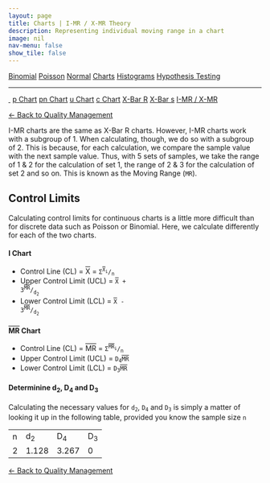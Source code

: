 ```yaml
---
layout: page
title: Charts | I-MR / X-MR Theory
description: Representing individual moving range in a chart
image: nil
nav-menu: false
show_tile: false
---
```


<a href="../binomial.html" class="button small">Binomial</a>
<a href="../poisson.html" class="button small">Poisson</a>
<a href="../normal" class="button small">Normal</a>
<a href="./" class="button special small">Charts</a>
<a href="../histograms.html" class="button small">Histograms</a>
<a href="../hypothesis-testing.html" class="button small">Hypothesis Testing</a>

<hr />

<a href="./" style="border-bottom: none;"><i class="icon fa-home">&nbsp;</i></a>
<a href="p.html" class="button small">p Chart</a>
<a href="pn.html" class="button small">pn Chart</a>
<a href="u.html" class="button small">u Chart</a>
<a href="c.html" class="button small">c Chart</a>
<a href="xbar-r.html" class="button small">X-Bar R</a>
<a href="xbar-s.html" class="button small">X-Bar s</a>
<a href="i-mr_x-mr.html" class="button special small">I-MR / X-MR</a>

<a href="/quality-management">&#x2190; Back to Quality Management</a>

I-MR charts are the same as X-Bar R charts. However, I-MR charts work with a subgroup of 1.  When calculating, though, we do so with a subgroup of 2.  This is because, for each calculation, we compare the sample value with the next sample value.  Thus, with 5 sets of samples, we take the range of 1 & 2 for the calculation of set 1, the range of 2 & 3 for the calculation of set 2 and so on.  This is known as the Moving Range (<code>MR</code>).

## Control Limits

Calculating control limits for continuous charts is a little more difficult than for discrete data such as Poisson or Binomial. Here, we calculate differently for each of the two charts.

#### I Chart

* Control Line (CL) = <span style="text-decoration: overline;">X</span> = <code>&Sigma;<sup><span style="text-decoration: overline;">X</span><sub>i</sub></sup>/<sub>n</sub></code>
* Upper Control Limit (UCL) = <code><span style="text-decoration: overline;">X</span> + 3<sup><span style="text-decoration: overline;">MR</span></sup>/<sub>d<sub>2</sub></sub></code>
* Lower Control Limit (LCL) = <code><span style="text-decoration: overline;">X</span> - 3<sup><span style="text-decoration: overline;">MR</span></sup>/<sub>d<sub>2</sub></sub></code>

#### <span style="text-decoration: overline;">MR</span> Chart

* Control Line (CL) = <span style="text-decoration: overline;">MR</span> = <code>&Sigma;<sup><span style="text-decoration: overline;">MR</span><sub>i</sub></sup>/<sub>n</sub></code>
* Upper Control Limit (UCL) = <code>D<sub>4</sub><span style="text-decoration: overline;">MR</span></code>
* Lower Control Limit (LCL) = <code>D<sub>3</sub><span style="text-decoration: overline;">MR</span></code>

#### Determinine d<sub>2</sub>, D<sub>4</sub> and D<sub>3</sub>

Calculating the necessary values for <code>d<sub>2</sub></code>, <code>D<sub>4</sub></code> and <code>D<sub>3</sub></code> is simply a matter of looking it up in the following table, provided you know the sample size <code>n</code>

<table style="width: 200px;">
  <tr>
    <td>n</td>
    <td>d<sub>2</sub></td>
    <td>D<sub>4</sub></td>
    <td>D<sub>3</sub></td>
  </tr>
  <tr>
    <td>2</td>
    <td>1.128</td>
    <td>3.267</td>
    <td>0</td>
  </tr>
</table>

<a href="/quality-management">&#x2190; Back to Quality Management</a>
